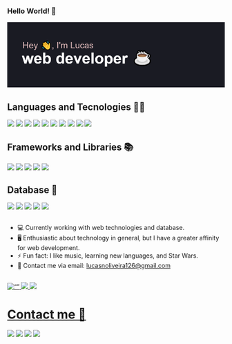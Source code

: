 ### Hello World! 🦉 

[![MasterHead](https://github.com/LucasNoliveira/lucasNoliveira/blob/main/header1.png)](https://github.com/LucasNoliveira/lucasNoliveira)

## Languages and Tecnologies 👨‍💻

<div>
  <img height="30em" src="https://img.shields.io/badge/HTML5-E34F26?style=for-the-badge&logo=html5&logoColor=white" />
  <img height="30em" src="https://img.shields.io/badge/CSS3-1572B6?style=for-the-badge&logo=css3&logoColor=white" />
  <img height="30em" src="https://img.shields.io/badge/Sass-CC6699?style=for-the-badge&logo=sass&logoColor=white" />
  <img height="30em" src="https://img.shields.io/badge/JavaScript-F7DF1E?style=for-the-badge&logo=javascript&logoColor=black" />
  <img height="30em" src="https://img.shields.io/badge/Node.js-43853D?style=for-the-badge&logo=node.js&logoColor=white" />
  <img height="30em" src="https://img.shields.io/badge/webpack-%238DD6F9.svg?style=for-the-badge&logo=webpack&logoColor=black" />
 <img height="30em" src="https://img.shields.io/badge/Babel-F9DC3e?style=for-the-badge&logo=babel&logoColor=black" />
<img height="30em" src="https://img.shields.io/badge/Express.js-404D59?style=for-the-badge" />
 <img height="30em" src="https://img.shields.io/badge/redis-%23DD0031.svg?style=for-the-badge&logo=redis&logoColor=white" />
  <img height="30em" src="https://img.shields.io/badge/WordPress-%23117AC9.svg?style=for-the-badge&logo=WordPress&logoColor=white" />

  ## Frameworks and Libraries 📚
  <img height="30em" src="https://img.shields.io/badge/React-20232A?style=for-the-badge&logo=react&logoColor=61DAFB" />
 <img height="30em" src="https://img.shields.io/badge/Firebase-039BE5?style=for-the-badge&logo=Firebase&logoColor=white" />
<!--  <img height="30em" src="https://img.shields.io/badge/Postman-FF6C37?style=for-the-badge&logo=postman&logoColor=white" /> !-->
  <img height="30em" src="https://img.shields.io/badge/less-2B4C80?style=for-the-badge&logo=less&logoColor=white" />
  <img height="30em" src="https://img.shields.io/badge/bootstrap-%238511FA.svg?style=for-the-badge&logo=bootstrap&logoColor=white" />
  <img height="30em" src="https://img.shields.io/badge/tailwindcss-%2338B2AC.svg?style=for-the-badge&logo=tailwind-css&logoColor=white" />
<!--  <img height="30em" src="https://img.shields.io/badge/TypeScript-007ACC?style=for-the-badge&logo=typescript&logoColor=white" /> !-->
 <!-- <img height="30em" src="https://img.shields.io/badge/jquery-%230769AD.svg?style=for-the-badge&logo=jquery&logoColor=white" /> !-->
 <!-- <img height="30em" src="https://img.shields.io/badge/PHP-777BB4?style=for-the-badge&logo=php&logoColor=white" /> !-->
 <!-- <img height="30em" src="https://img.shields.io/badge/docker-%230db7ed.svg?style=for-the-badge&logo=docker&logoColor=white" />
 <!-- <img height="30em" src="https://img.shields.io/badge/strapi-%232E7EEA.svg?style=for-the-badge&logo=strapi&logoColor=white" />
 <img height="30em" src="https://img.shields.io/badge/postgres-%23316192.svg?style=for-the-badge&logo=postgresql&logoColor=white" />  !-->
 <!-- <img height="30em" src="" /> !-->
  

  ## Database 💾
  <img height="30em" src="https://img.shields.io/badge/MySQL-00000F?style=for-the-badge&logo=mysql&logoColor=white" />
 <img height="30em" src="https://img.shields.io/badge/MariaDB-003545?style=for-the-badge&logo=mariadb&logoColor=white" />
 <img height="30em" src="https://img.shields.io/badge/postgres-%23316192.svg?style=for-the-badge&logo=postgresql&logoColor=white" />
 <img height="30em" src="https://img.shields.io/badge/sqlite-%2307405e.svg?style=for-the-badge&logo=sqlite&logoColor=white" />
 <img height="30em" src="https://img.shields.io/badge/MongoDB-%234ea94b.svg?style=for-the-badge&logo=mongodb&logoColor=white" />
  
  
</div>

  ##

- 💻 Currently working with web technologies and database.
- 🖥 Enthusiastic about technology in general, but I have a greater affinity for web development.
- ⚡ Fun fact: I like music, learning new languages, and Star Wars.
- 📱 Contact me via email: lucasnoliveira126@gmail.com



##
<div>
  <a href="https://github.com/LucasNoliveira">
  <img src="http://github-readme-streak-stats.herokuapp.com?user=LucasNoliveira&theme=radical&date_format=M%20j%5B%2C%20Y%5D&mode=weekly" alt= “” width="683em" height="value">
  <img height="180em" src="https://github-readme-stats.vercel.app/api?username=LucasNoliveira&count_icons=true_private=true&theme=radical"/>
  <img height="180em" src= "https://github-readme-stats.vercel.app/api/top-langs/?username=LucasNoliveira&theme=radical"/>

</div>
  <h1 height="40px"> Contact me 📩 </h1>  
 <a href = "https://wa.me/5511972571089"><img src="https://img.shields.io/badge/WhatsApp-25D366?style=for-the-badge&logo=whatsapp&logoColor=white" target="_blank"></a>
 <a href="https://discordapp.com/users/596201368134615099"> <img src="https://img.shields.io/badge/Discord-%235865F2.svg?style=for-the-badge&logo=discord&logoColor=white" /></a>
 <a href = "mailto:lucasnoliveiraprof126@gmail.com"><img src="https://img.shields.io/badge/-Gmail-%23333?style=for-the-badge&logo=gmail&logoColor=white" target="_blank"></a>
  <a href="https://www.linkedin.com/in/lucasnevesoliveira/" target="_blank"><img src="https://img.shields.io/badge/-LinkedIn-%230077B5?style=for-the-badge&logo=linkedin&logoColor=white" target="_blank"></a> 
  

